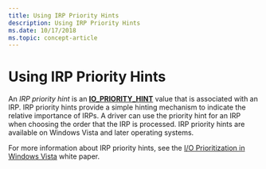 ```yaml
---
title: Using IRP Priority Hints
description: Using IRP Priority Hints
ms.date: 10/17/2018
ms.topic: concept-article
---
```


# Using IRP Priority Hints


An *IRP priority hint* is an [**IO\_PRIORITY\_HINT**](/windows-hardware/drivers/ddi/wdm/ne-wdm-_io_priority_hint) value that is associated with an IRP. IRP priority hints provide a simple hinting mechanism to indicate the relative importance of IRPs. A driver can use the priority hint for an IRP when choosing the order that the IRP is processed. IRP priority hints are available on Windows Vista and later operating systems.

For more information about IRP priority hints, see the [I/O Prioritization in Windows Vista](https://go.microsoft.com/fwlink/p/?linkid=67877) white paper.

 

